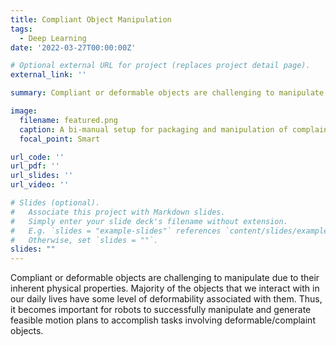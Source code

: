 ```yaml
---
title: Compliant Object Manipulation
tags:
  - Deep Learning
date: '2022-03-27T00:00:00Z'

# Optional external URL for project (replaces project detail page).
external_link: ''

summary: Compliant or deformable objects are challenging to manipulate due to their inherent physical properties. This work focuses on enabling robots to seamlessly manipulate deformable objects.

image:
  filename: featured.png
  caption: A bi-manual setup for packaging and manipulation of complaint packages
  focal_point: Smart

url_code: ''
url_pdf: ''
url_slides: ''
url_video: ''

# Slides (optional).
#   Associate this project with Markdown slides.
#   Simply enter your slide deck's filename without extension.
#   E.g. `slides = "example-slides"` references `content/slides/example-slides.md`.
#   Otherwise, set `slides = ""`.
slides: ""
---
```

Compliant or deformable objects are challenging to manipulate due to their inherent physical properties. Majority of the objects that we interact with in our daily lives have some level of deformability associated with them. Thus, it becomes important for robots to successfully manipulate and generate feasible motion plans to accomplish tasks involving deformable/complaint objects.